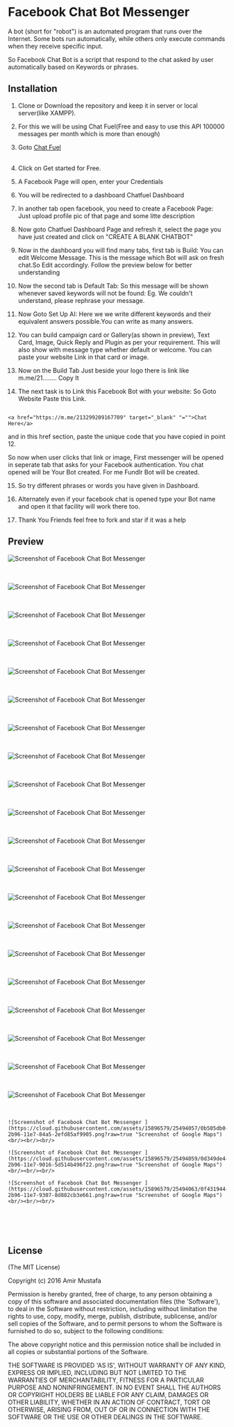 # Facebook Chat Bot Messenger

A bot (short for "robot") is an automated program that runs over the Internet. Some bots run automatically, while others only execute commands when they receive specific input.<br>

So Facebook Chat Bot is a script that respond to the chat asked by user automatically based on Keywords or phrases. 


## Installation

1. Clone or Download the repository and keep it in server or local server(like XAMPP).

2. For this we will be using Chat Fuel(Free and easy to use this API 100000 messages per month which is more than enough) <br>	

3. Goto [Chat Fuel](https://www.chatfuel.com)<br><br>

4. Click on Get started for Free.<br>

5. A Facebook Page will open, enter your Credentials<br>

6. You will be redirected to a dashboard Chatfuel Dashboard<br>

7. In another tab open facebook, you need to create a Facebook Page: Just upload profile  pic of that page and some litte description<br>

8. Now goto Chatfuel Dashboard Page and refresh it, select the page you have just created and click on "CREATE A BLANK CHATBOT"<br>

9. 	Now in the dashboard you will find many tabs, first tab is Build: You can edit Welcome Message. This is the message which Bot will ask on fresh chat.So Edit accordingly. Follow the preview below for better understanding<br>

10. Now the second tab is Default Tab: So this message will be shown whenever saved keywords will not be found: Eg. We couldn't understand, please rephrase your message.<br>

11. Now Goto Set Up AI: Here we we write different keywords and their equivalent answers possible.You can write as many answers.<br>

12. You can build campaign card or Gallery(as shown in preview), Text Card, Image, Quick Reply and Plugin as per your requirement. This will also show with message type whether default or welcome. You can paste your website Link in that card or image.<br>

13. Now on the Build Tab Just beside your logo there is link like m.me/21........
Copy It<br>

14. The next task is to Link this Facebook Bot with your website:
 So Goto Website  Paste this Link. <br>

 ```

 <a href="https://m.me/213299209167709" target="_blank" "="">Chat Here</a>

```
 and in this href section, paste the unique code that you have copied in point 12.

 So now when user clicks that link or image, First messenger will be opened in seperate tab that asks for your Facebook authentication. You chat opened will be Your Bot created. For me Fundlr Bot will be created.<br>

 15. So try different phrases or words you have given in Dashboard.<br>

 16. Alternately even if your facebook chat is opened type your Bot name and open it that facility will work there too.<br>

 17. Thank You Friends feel free to fork and star if it was a help <br>
 
  
## Preview


![Screenshot of Facebook Chat Bot Messenger ](https://cloud.githubusercontent.com/assets/15896579/25493452/e3faa182-2b93-11e7-95de-b97911f47686.png?raw=true "Screenshot of Google Maps")
<br/><br/><br/>

![Screenshot of Facebook Chat Bot Messenger ](https://cloud.githubusercontent.com/assets/15896579/25493460/e8cfa630-2b93-11e7-9d15-8fac3a75c81f.png?raw=true "Screenshot of Google Maps")
<br/><br/><br/>

![Screenshot of Facebook Chat Bot Messenger ](https://cloud.githubusercontent.com/assets/15896579/25493466/ebc07a2c-2b93-11e7-98c2-a0ffb11bad6a.png?raw=true "Screenshot of Google Maps")
<br/><br/><br/>

![Screenshot of Facebook Chat Bot Messenger ](https://cloud.githubusercontent.com/assets/15896579/25493474/ef109590-2b93-11e7-9e95-1d8572323cdb.png?raw=true "Screenshot of Google Maps")
<br/><br/><br/>

![Screenshot of Facebook Chat Bot Messenger ](https://cloud.githubusercontent.com/assets/15896579/25493480/f294ff8a-2b93-11e7-8e21-4650383d58b3.png?raw=true "Screenshot of Google Maps")
<br/><br/><br/>

![Screenshot of Facebook Chat Bot Messenger ](https://cloud.githubusercontent.com/assets/15896579/25493483/f6ed5460-2b93-11e7-8a29-e04ad989dee8.png?raw=true "Screenshot of Google Maps")
<br/><br/><br/>

![Screenshot of Facebook Chat Bot Messenger ](https://cloud.githubusercontent.com/assets/15896579/25493487/fa6093a0-2b93-11e7-8b22-0c54d785c351.png?raw=true "Screenshot of Google Maps")
<br/><br/><br/>

![Screenshot of Facebook Chat Bot Messenger ](https://cloud.githubusercontent.com/assets/15896579/25493491/002dfd90-2b94-11e7-838c-142b13669d65.png?raw=true "Screenshot of Google Maps")
<br/><br/><br/>

![Screenshot of Facebook Chat Bot Messenger ](https://cloud.githubusercontent.com/assets/15896579/25493702/be1bfd8e-2b94-11e7-806f-145116bc1408.png?raw=true "Screenshot of Google Maps")
<br/><br/><br/>

![Screenshot of Facebook Chat Bot Messenger ](https://cloud.githubusercontent.com/assets/15896579/25493706/c1004064-2b94-11e7-8cff-0533d40e6407.png?raw=true "Screenshot of Google Maps")
<br/><br/><br/>

![Screenshot of Facebook Chat Bot Messenger ](https://cloud.githubusercontent.com/assets/15896579/25493710/c3fd5e82-2b94-11e7-9fa7-3709731bb030.png?raw=true "Screenshot of Google Maps")
<br/><br/><br/>

![Screenshot of Facebook Chat Bot Messenger ](https://cloud.githubusercontent.com/assets/15896579/25493712/c6d57e82-2b94-11e7-8d4c-2fd62a628ef8.png?raw=true "Screenshot of Google Maps")
<br/><br/><br/>

![Screenshot of Facebook Chat Bot Messenger ](https://cloud.githubusercontent.com/assets/15896579/25493714/c9f2e258-2b94-11e7-920e-c9d8d3113d97.png?raw=true "Screenshot of Google Maps")
<br/><br/><br/>

![Screenshot of Facebook Chat Bot Messenger ](https://cloud.githubusercontent.com/assets/15896579/25493718/cd0ffef8-2b94-11e7-903e-52e68b32e3c4.png?raw=true "Screenshot of Google Maps")
<br/><br/><br/>

![Screenshot of Facebook Chat Bot Messenger ](https://cloud.githubusercontent.com/assets/15896579/25493726/d0454f9c-2b94-11e7-9078-279527ec4688.png?raw=true "Screenshot of Google Maps")
<br/><br/><br/>

![Screenshot of Facebook Chat Bot Messenger ](https://cloud.githubusercontent.com/assets/15896579/25493733/d39e658e-2b94-11e7-928c-c800a540eb72.png?raw=true "Screenshot of Google Maps")
<br/><br/><br/>

![Screenshot of Facebook Chat Bot Messenger ](https://cloud.githubusercontent.com/assets/15896579/25493737/d6c2829a-2b94-11e7-9c22-70ab9bc25794.png?raw=true "Screenshot of Google Maps")
<br/><br/><br/>

![Screenshot of Facebook Chat Bot Messenger ](https://cloud.githubusercontent.com/assets/15896579/25493744/db00ce7a-2b94-11e7-884c-8e5d4fcb7c35.png?raw=true "Screenshot of Google Maps")
<br/><br/><br/>

![Screenshot of Facebook Chat Bot Messenger ](https://cloud.githubusercontent.com/assets/15896579/25493758/e1d903f2-2b94-11e7-9a3a-53ab8530a9d1.png?raw=true "Screenshot of Google Maps")
<br/><br/><br/>

![Screenshot of Facebook Chat Bot Messenger ](https://cloud.githubusercontent.com/assets/15896579/25494054/09273216-2b96-11e7-89ab-9a92d0c2fcd6.png?raw=true "Screenshot of Google Maps")
	<br/><br/><br/>

	![Screenshot of Facebook Chat Bot Messenger ](https://cloud.githubusercontent.com/assets/15896579/25494057/0b505db0-2b96-11e7-84a5-2efd85af9905.png?raw=true "Screenshot of Google Maps")
	<br/><br/><br/>

	![Screenshot of Facebook Chat Bot Messenger ](https://cloud.githubusercontent.com/assets/15896579/25494059/0d349de4-2b96-11e7-9016-5d514b496f22.png?raw=true "Screenshot of Google Maps")
	<br/><br/><br/>

	![Screenshot of Facebook Chat Bot Messenger ](https://cloud.githubusercontent.com/assets/15896579/25494063/0f431944-2b96-11e7-9307-8d882cb3e661.png?raw=true "Screenshot of Google Maps")
	<br/><br/><br/>





<br/><br/><br/>




## License

(The MIT License)

Copyright (c) 2016 Amir Mustafa

Permission is hereby granted, free of charge, to any person obtaining
a copy of this software and associated documentation files (the
'Software'), to deal in the Software without restriction, including
without limitation the rights to use, copy, modify, merge, publish,
distribute, sublicense, and/or sell copies of the Software, and to
permit persons to whom the Software is furnished to do so, subject to
the following conditions:

The above copyright notice and this permission notice shall be
included in all copies or substantial portions of the Software.

THE SOFTWARE IS PROVIDED 'AS IS', WITHOUT WARRANTY OF ANY KIND,
EXPRESS OR IMPLIED, INCLUDING BUT NOT LIMITED TO THE WARRANTIES OF
MERCHANTABILITY, FITNESS FOR A PARTICULAR PURPOSE AND NONINFRINGEMENT.
IN NO EVENT SHALL THE AUTHORS OR COPYRIGHT HOLDERS BE LIABLE FOR ANY
CLAIM, DAMAGES OR OTHER LIABILITY, WHETHER IN AN ACTION OF CONTRACT,
TORT OR OTHERWISE, ARISING FROM, OUT OF OR IN CONNECTION WITH THE
SOFTWARE OR THE USE OR OTHER DEALINGS IN THE SOFTWARE.

